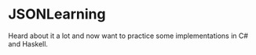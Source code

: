 # JSONLearning
Heard about it a lot and now want to practice some implementations in C# and Haskell.
